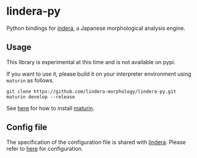 # lindera-py

Python bindings for [indera](https://github.com/lindera-morphology/lindera), a Japanese morphological analysis engine.

## Usage

This library is experimental at this time and is not available on pypi.

If you want to use it, please build it on your interpreter environment using `maturin` as follows.

```shell
git clone https://github.com/lindera-morphology/lindera-py.git
maturin develop --release
```

See [here](https://github.com/PyO3/maturin) for how to install [maturin](https://github.com/PyO3/maturin).

## Config file

The specification of the configuration file is shared with [lindera]().
Please refer to [here](https://github.com/lindera-morphology/lindera/blob/main/resources/lindera_ipadic_conf.json) for configuration.
